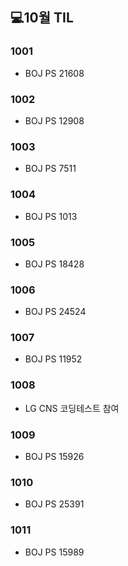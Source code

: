 ## 💻10월 TIL

### 1001
* BOJ PS 21608

### 1002
* BOJ PS 12908

### 1003
* BOJ PS 7511

### 1004
* BOJ PS 1013

### 1005
* BOJ PS 18428

### 1006
* BOJ PS 24524

### 1007
* BOJ PS 11952

### 1008
* LG CNS 코딩테스트 참여

### 1009
* BOJ PS 15926

### 1010
* BOJ PS 25391

### 1011
* BOJ PS 15989